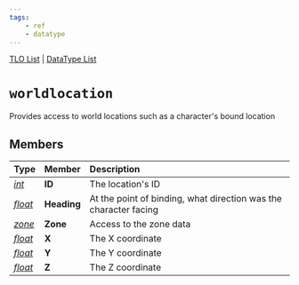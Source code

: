 ```yaml
---
tags:
    - ref
    - datatype
---
```

[TLO List](../top-level-objects/tlo-list.md) | [DataType List](../data-types/datatype-list.md)
# `worldlocation`

Provides access to world locations such as a character's bound location

## Members

| **Type** | **Member** | **Description** |
| :--- | :--- | :--- |
| [_int_](datatype-int.md) | **ID** | The location's ID |
| [_float_](datatype-float.md) | **Heading** | At the point of binding, what direction was the character facing |
| [_zone_](datatype-zone.md) | **Zone** | Access to the zone data |
| [_float_](datatype-float.md) | **X** | The X coordinate |
| [_float_](datatype-float.md) | **Y** | The Y coordinate |
| [_float_](datatype-float.md) | **Z** | The Z coordinate |
